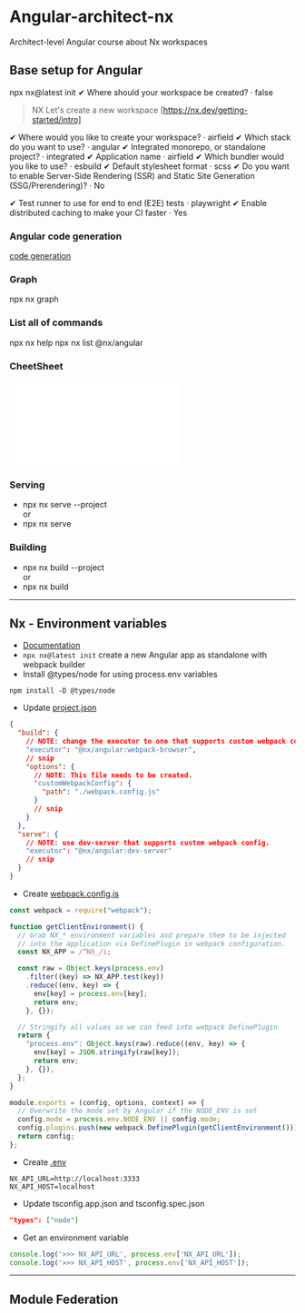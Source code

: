 # Angular-architect-nx

Architect-level Angular course about Nx workspaces

## Base setup for Angular

npx nx@latest init
✔ Where should your workspace be created? · false

> NX Let's create a new workspace [https://nx.dev/getting-started/intro]

✔ Where would you like to create your workspace? · airfield
✔ Which stack do you want to use? · angular
✔ Integrated monorepo, or standalone project? · integrated
✔ Application name · airfield
✔ Which bundler would you like to use? · esbuild
✔ Default stylesheet format · scss
✔ Do you want to enable Server-Side Rendering (SSR) and Static Site Generation (SSG/Prerendering)? · No

✔ Test runner to use for end to end (E2E) tests · playwright
✔ Enable distributed caching to make your CI faster · Yes

### Angular code generation

[code generation](https://nx.dev/angular-tutorial/1-code-generation)

### Graph

npx nx graph

### List all of commands

npx nx help
npx nx list @nx/angular

### CheetSheet

![CheetSheet](./CHEATSHEET.md)

### Serving

- npx nx serve --project <projectname>  
  or
- npx nx serve <projectname>

### Building

- npx nx build --project <projectname>  
  or
- npx nx build <projectname>

---

## Nx - Environment variables

- [Documentation](https://nx.dev/recipes/angular/use-environment-variables-in-angular)
- `npx nx@latest init` create a new Angular app as standalone with webpack builder
- Install @types/node for using process.env variables

```shell
npm install -D @types/node
```

- Update [project.json](./airfield-env/project.json)

```json
{
  "build": {
    // NOTE: change the executor to one that supports custom webpack config.
    "executor": "@nx/angular:webpack-browser",
    // snip
    "options": {
      // NOTE: This file needs to be created.
      "customWebpackConfig": {
        "path": "./webpack.config.js"
      }
      // snip
    }
  },
  "serve": {
    // NOTE: use dev-server that supports custom webpack config.
    "executor": "@nx/angular:dev-server"
    // snip
  }
}
```

- Create [webpack.config.js](./airfield-env/webpack.config.js)

```javascript
const webpack = require("webpack");

function getClientEnvironment() {
  // Grab NX_* environment variables and prepare them to be injected
  // into the application via DefinePlugin in webpack configuration.
  const NX_APP = /^NX_/i;

  const raw = Object.keys(process.env)
    .filter((key) => NX_APP.test(key))
    .reduce((env, key) => {
      env[key] = process.env[key];
      return env;
    }, {});

  // Stringify all values so we can feed into webpack DefinePlugin
  return {
    "process.env": Object.keys(raw).reduce((env, key) => {
      env[key] = JSON.stringify(raw[key]);
      return env;
    }, {}),
  };
}

module.exports = (config, options, context) => {
  // Overwrite the mode set by Angular if the NODE_ENV is set
  config.mode = process.env.NODE_ENV || config.mode;
  config.plugins.push(new webpack.DefinePlugin(getClientEnvironment()));
  return config;
};
```

- Create [.env](./airfield-env/.env)

```env
NX_API_URL=http://localhost:3333
NX_API_HOST=localhost
```

- Update tsconfig.app.json and tsconfig.spec.json

```json
"types": ["node"]
```

- Get an environment variable

```typescript
console.log('>>> NX_API_URL', process.env['NX_API_URL']);
console.log('>>> NX_API_HOST', process.env['NX_API_HOST']);
```

------------------------------
## Module Federation

